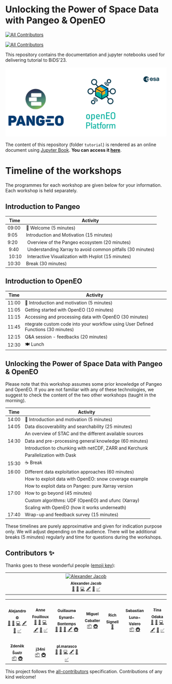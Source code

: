 # Unlocking the Power of Space Data with Pangeo & OpenEO
<!-- ALL-CONTRIBUTORS-BADGE:START - Do not remove or modify this section -->
[![All Contributors](https://img.shields.io/badge/all_contributors-1-orange.svg?style=flat-square)](#contributors-)
<!-- ALL-CONTRIBUTORS-BADGE:END -->

<!-- ALL-CONTRIBUTORS-BADGE:START - Do not remove or modify this section -->
[![All Contributors](https://img.shields.io/badge/all_contributors-10-orange.svg?style=flat-square)](#contributors-)
<!-- ALL-CONTRIBUTORS-BADGE:END -->

This repository contains the documentation and jupyter notebooks used for delivering tutorial to BiDS'23.

<img src="tutorial/figures/pangeo_openeo.png" /></a>
<br>

The content of this repository (folder `tutorial`) is rendered as an online document using [Jupyter Book](https://jupyterbook.org/en/stable/intro.html). **You can access it [here](https://pangeo-data.github.io/pangeo-openeo-BiDS-2023)**.

# Timeline of the workshops

The programmes for each workshop are given below for your information. Each workshop is held separately.

## Introduction to Pangeo

| Time | Activity | 
| ---- | -------- | 
| 09:00  | 👋 Welcome  (5 minutes) | 
| 9:05   | Introduction and Motivation (15 minutes) |
| 9:20   | Overview of the Pangeo ecosystem (20 minutes) |
| 9:40   | Understanding Xarray to avoid common pitfalls (30 minutes) |
| 10:10  | Interactive Visualization with Hvplot (15 minutes) |
| 10:30  | Break (30 minutes)  | |

## Introduction to OpenEO

| Time | Activity | 
| ---- | -------- | 
| 11:00 | 👋 Introduction and motivation (5 minutes) | 
| 11:05 | Getting started with OpenEO (10 minutes) | 
| 11:15 | Accessing and processing data with OpenEO (30 minutes) | 
| 11:45 | ntegrate custom code into your workflow using User Defined Functions (30 minutes) | 
| 12:15 | Q&A session - feedbacks (20 minutes) | 
| 12:30 | 🍽️ Lunch | 

## Unlocking the Power of Space Data with Pangeo & OpenEO

Please note that this workshop assumes some prior knowledge of Pangeo and OpenEO. If you are not familiar with any of these technologies, we suggest to check the content of the two other workshops (taught in the morning).

| Time | Activity | 
| ---- | -------- | 
| 14:00  | 👋 Introduction and motivation (5 minutes) | 
| 14:05 | Data discoverability and searchability (25 minutes) |
|  | An overview of STAC and the different available sources|
| 14:30 | Data and pre-processing general knowledge (60 minutes) |
|  | Introduction to chunking with netCDF, ZARR and Kerchunk |
|  | Parallelization with Dask |
| 15:30 |  ☕️ Break |
| 16:00 | Different data exploitation approaches (60 minutes) |
|  | How to exploit data with OpenEO: snow coverage example |
|  | How to exploit data on Pangeo: pure Xarray version |
| 17:00 | How to go beyond (45 minutes)|
|  | Custom algorithms: UDF (OpenEO) and ufunc (Xarray) |
|  | Scaling with OpenEO (how it works underneath)  |
| 17:40 | Wrap-up and feedback survey (15 minutes)  |

These timelines are purely approximative and given for indication purpose only. We will adjust depending on the audience.
There will be additional breaks (5 minutes) regularly and time for questions during the workshops.



## Contributors ✨

Thanks goes to these wonderful people ([emoji key](https://allcontributors.org/docs/en/emoji-key)):
<!-- ALL-CONTRIBUTORS-LIST:START - Do not remove or modify this section -->
<!-- prettier-ignore-start -->
<!-- markdownlint-disable -->
<table>
  <tbody>
    <tr>
      <td align="center" valign="top" width="14.28%"><a href="https://github.com/aljacob"><img src="https://avatars.githubusercontent.com/u/7644251?v=4?s=100" width="100px;" alt="Alexander Jacob"/><br /><sub><b>Alexander Jacob</b></sub></a><br /><a href="#ideas-aljacob" title="Ideas, Planning, & Feedback">🤔</a> <a href="#design-aljacob" title="Design">🎨</a> <a href="https://github.com/pangeo-data/pangeo-openeo-BiDS-2023/commits?author=aljacob" title="Code">💻</a> <a href="#content-aljacob" title="Content">🖋</a> <a href="https://github.com/pangeo-data/pangeo-openeo-BiDS-2023/commits?author=aljacob" title="Documentation">📖</a> <a href="#tutorial-aljacob" title="Tutorials">✅</a></td>
    </tr>
  </tbody>
</table>

<!-- markdownlint-restore -->
<!-- prettier-ignore-end -->

<!-- ALL-CONTRIBUTORS-LIST:END -->

<!-- ALL-CONTRIBUTORS-LIST:START - Do not remove or modify this section -->
<!-- prettier-ignore-start -->
<!-- markdownlint-disable -->
<table>
  <tr>
    <td align="center"><a href="https://github.com/acocac"><img src="https://avatars.githubusercontent.com/u/13321552?v=4?s=100" width="100px;" alt=""/><br /><sub><b>Alejandro ©</b></sub></a><br /><a href="#ideas-acocac" title="Ideas, Planning, & Feedback">🤔</a> <a href="#design-acocac" title="Design">🎨</a> <a href="https://github.com/pangeo-data/foss4g-2022/commits?author=acocac" title="Code">💻</a> <a href="#content-acocac" title="Content">🖋</a> <a href="https://github.com/pangeo-data/foss4g-2022/commits?author=acocac" title="Documentation">📖</a> <a href="#tutorial-acocac" title="Tutorials">✅</a></td>
    <td align="center"><a href="http://www.mn.uio.no/geo/english/people/adm/annefou/"><img src="https://avatars.githubusercontent.com/u/8168508?v=4?s=100" width="100px;" alt=""/><br /><sub><b>Anne Fouilloux</b></sub></a><br /><a href="#ideas-annefou" title="Ideas, Planning, & Feedback">🤔</a> <a href="#design-annefou" title="Design">🎨</a> <a href="https://github.com/pangeo-data/foss4g-2022/commits?author=annefou" title="Code">💻</a> <a href="#content-annefou" title="Content">🖋</a> <a href="https://github.com/pangeo-data/foss4g-2022/commits?author=annefou" title="Documentation">📖</a> <a href="#tutorial-annefou" title="Tutorials">✅</a></td>
    <td align="center"><a href="https://github.com/guillaumeeb"><img src="https://avatars.githubusercontent.com/u/17138587?v=4?s=100" width="100px;" alt=""/><br /><sub><b>Guillaume Eynard-Bontemps</b></sub></a><br /><a href="#ideas-guillaumeeb" title="Ideas, Planning, & Feedback">🤔</a> <a href="https://github.com/pangeo-data/foss4g-2022/pulls?q=is%3Apr+reviewed-by%3Aguillaumeeb" title="Reviewed Pull Requests">👀</a> <a href="#userTesting-guillaumeeb" title="User Testing">📓</a> <a href="#content-guillaumeeb" title="Content">🖋</a> <a href="#infra-guillaumeeb" title="Infrastructure (Hosting, Build-Tools, etc)">🚇</a></td>
    <td align="center"><a href="https://github.com/micafer"><img src="https://avatars.githubusercontent.com/u/4972699?v=4?s=100" width="100px;" alt=""/><br /><sub><b>Miguel Caballer</b></sub></a><br /><a href="#platform-micafer" title="Packaging/porting to new platform">📦</a> <a href="#infra-micafer" title="Infrastructure (Hosting, Build-Tools, etc)">🚇</a></td>
    <td align="center"><a href="http://about.me/rich.signell"><img src="https://avatars.githubusercontent.com/u/1872600?v=4?s=100" width="100px;" alt=""/><br /><sub><b>Rich Signell</b></sub></a><br /><a href="#ideas-rsignell-usgs" title="Ideas, Planning, & Feedback">🤔</a></td>
    <td align="center"><a href="https://uk.linkedin.com/in/sebastianlunavalero/en"><img src="https://avatars.githubusercontent.com/u/5345517?v=4?s=100" width="100px;" alt=""/><br /><sub><b>Sebastian Luna-Valero</b></sub></a><br /><a href="#platform-sebastian-luna-valero" title="Packaging/porting to new platform">📦</a> <a href="#infra-sebastian-luna-valero" title="Infrastructure (Hosting, Build-Tools, etc)">🚇</a></td>
    <td align="center"><a href="https://github.com/tinaok"><img src="https://avatars.githubusercontent.com/u/46813815?v=4?s=100" width="100px;" alt=""/><br /><sub><b>Tina Odaka</b></sub></a><br /><a href="#ideas-tinaok" title="Ideas, Planning, & Feedback">🤔</a> <a href="#design-tinaok" title="Design">🎨</a> <a href="https://github.com/pangeo-data/foss4g-2022/commits?author=tinaok" title="Code">💻</a> <a href="#content-tinaok" title="Content">🖋</a> <a href="https://github.com/pangeo-data/foss4g-2022/commits?author=tinaok" title="Documentation">📖</a> <a href="#tutorial-tinaok" title="Tutorials">✅</a></td>
  </tr>
  <tr>
    <td align="center"><a href="https://github.com/sustr4"><img src="https://avatars.githubusercontent.com/u/1583737?v=4?s=100" width="100px;" alt=""/><br /><sub><b>Zdeněk Šustr</b></sub></a><br /><a href="#platform-sustr4" title="Packaging/porting to new platform">📦</a> <a href="#infra-sustr4" title="Infrastructure (Hosting, Build-Tools, etc)">🚇</a></td>
    <td align="center"><a href="https://github.com/j34ni"><img src="https://avatars.githubusercontent.com/u/44261743?v=4?s=100" width="100px;" alt=""/><br /><sub><b>j34ni</b></sub></a><br /><a href="#platform-j34ni" title="Packaging/porting to new platform">📦</a> <a href="#infra-j34ni" title="Infrastructure (Hosting, Build-Tools, etc)">🚇</a></td>
    <td align="center"><a href="https://github.com/pl-marasco"><img src="https://avatars.githubusercontent.com/u/22492773?v=4?s=100" width="100px;" alt=""/><br /><sub><b>pl.marasco</b></sub></a><br /><a href="#ideas-pl-marasco" title="Ideas, Planning, & Feedback">🤔</a> <a href="#design-pl-marasco" title="Design">🎨</a> <a href="https://github.com/pangeo-data/foss4g-2022/commits?author=pl-marasco" title="Code">💻</a> <a href="#content-pl-marasco" title="Content">🖋</a> <a href="https://github.com/pangeo-data/foss4g-2022/commits?author=pl-marasco" title="Documentation">📖</a> <a href="#tutorial-pl-marasco" title="Tutorials">✅</a></td>
  </tr>
</table>

<!-- markdownlint-restore -->
<!-- prettier-ignore-end -->

<!-- ALL-CONTRIBUTORS-LIST:END -->

This project follows the [all-contributors](https://github.com/all-contributors/all-contributors) specification. Contributions of any kind welcome!
